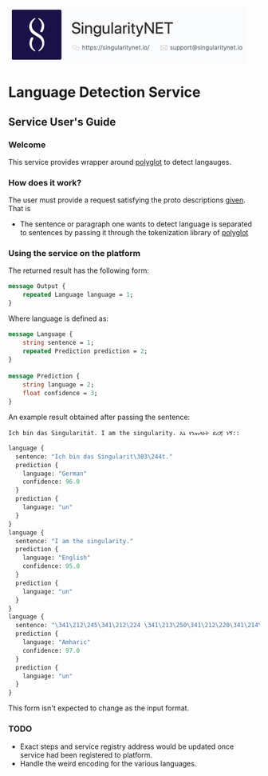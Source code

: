 ![singnetlogo](../assets/singnet-logo.jpg?raw=true 'SingularityNET')

# Language Detection Service
## Service User's Guide

### Welcome
This service provides wrapper around [polyglot](https://polyglot.readthedocs.io) to detect langauges. 

### How does it work?

The user must provide a request satisfying the proto descriptions [given](../../language-detection/service_spec/LanguageDetection.proto). That is

* The sentence or paragraph one wants to detect language is separated to sentences by passing it through
the tokenization library of [polyglot](https://polyglot.readthedocs.io/en/latest/Tokenization.html)

### Using the service on the platform

The returned result has the following form: 
```proto
message Output {
    repeated Language language = 1;
}
```
Where language is defined as: 
```proto
message Language {
    string sentence = 1;
    repeated Prediction prediction = 2;
}

message Prediction {
    string language = 2;
    float confidence = 3;
}
```

An example result obtained after passing the sentence: 

```Ich bin das Singularität. I am the singularity. እኔ የነጠላነት ደረጃ ነኝ::``` 
```proto
language {
  sentence: "Ich bin das Singularit\303\244t."
  prediction {
    language: "German"
    confidence: 96.0
  }
  prediction {
    language: "un"
  }
}
language {
  sentence: "I am the singularity."
  prediction {
    language: "English"
    confidence: 95.0
  }
  prediction {
    language: "un"
  }
}
language {
  sentence: "\341\212\245\341\212\224 \341\213\250\341\212\220\341\214\240\341\210\213\341\212\220\341\211\265 \341\213\260\341\210\250\341\214\203 \341\212\220\341\212\235::"
  prediction {
    language: "Amharic"
    confidence: 97.0
  }
  prediction {
    language: "un"
  }
}

```

This form isn't expected to change as the input format. 

### TODO
- Exact steps and service registry address would be updated once service had been registered to platform.
- Handle the weird encoding for the various languages. 
